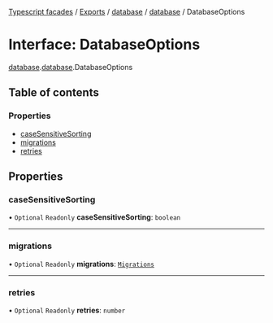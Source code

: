 [Typescript facades](../index.md) / [Exports](../modules.md) / [database](../modules/database.md) / [database](../modules/database.database-1.md) / DatabaseOptions

# Interface: DatabaseOptions

[database](../modules/database.md).[database](../modules/database.database-1.md).DatabaseOptions

## Table of contents

### Properties

- [caseSensitiveSorting](database.database-1.DatabaseOptions.md#casesensitivesorting)
- [migrations](database.database-1.DatabaseOptions.md#migrations)
- [retries](database.database-1.DatabaseOptions.md#retries)

## Properties

### caseSensitiveSorting

• `Optional` `Readonly` **caseSensitiveSorting**: `boolean`

___

### migrations

• `Optional` `Readonly` **migrations**: [`Migrations`](../modules/database.database-1.md#migrations)

___

### retries

• `Optional` `Readonly` **retries**: `number`
